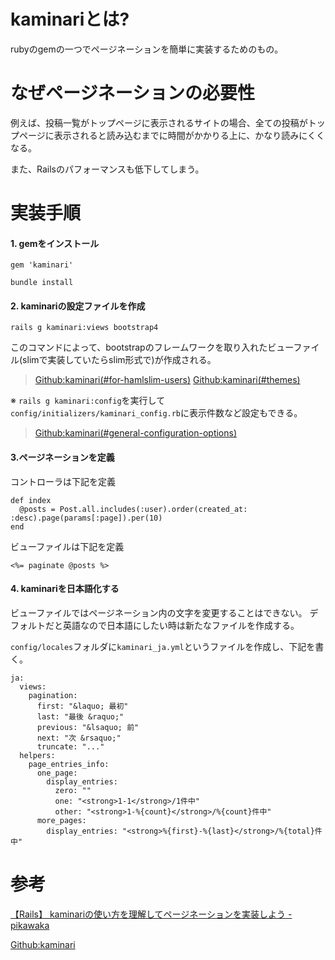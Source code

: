 # kaminariとは?

rubyのgemの一つでページネーションを簡単に実装するためのもの。

# なぜページネーションの必要性

例えば、投稿一覧がトップページに表示されるサイトの場合、全ての投稿がトップページに表示されると読み込むまでに時間がかかりる上に、かなり読みにくくなる。

また、Railsのパフォーマンスも低下してしまう。

# 実装手順

#### 1. gemをインストール

`gem 'kaminari'`

`bundle install`

#### 2. kaminariの設定ファイルを作成

`rails g kaminari:views bootstrap4`

このコマンドによって、bootstrapのフレームワークを取り入れたビューファイル(slimで実装していたらslim形式で)が作成される。

> [Github:kaminari(#for-hamlslim-users)](https://github.com/kaminari/kaminari#general-configuration-options)
> [Github:kaminari(#themes)](https://github.com/kaminari/kaminari#general-configuration-options)

※ `rails g kaminari:config`を実行して`config/initializers/kaminari_config.rb`に表示件数など設定もできる。

> [Github:kaminari(#general-configuration-options)](https://github.com/kaminari/kaminari#general-configuration-options)

#### 3.ページネーションを定義

コントローラは下記を定義
```
def index
  @posts = Post.all.includes(:user).order(created_at: :desc).page(params[:page]).per(10)
end
```
ビューファイルは下記を定義
```
<%= paginate @posts %>
```

#### 4. kaminariを日本語化する

ビューファイルではページネーション内の文字を変更することはできない。
デフォルトだと英語なので日本語にしたい時は新たなファイルを作成する。

`config/locales`フォルダに`kaminari_ja.yml`というファイルを作成し、下記を書く。

```
ja:
  views:
    pagination:
      first: "&laquo; 最初"
      last: "最後 &raquo;"
      previous: "&lsaquo; 前"
      next: "次 &rsaquo;"
      truncate: "..."
  helpers:
    page_entries_info:
      one_page:
        display_entries:
          zero: ""
          one: "<strong>1-1</strong>/1件中"
          other: "<strong>1-%{count}</strong>/%{count}件中"
      more_pages:
        display_entries: "<strong>%{first}-%{last}</strong>/%{total}件中"
```

# 参考

[【Rails】 kaminariの使い方を理解してページネーションを実装しよう - pikawaka](https://pikawaka.com/rails/kaminari)

[Github:kaminari](https://github.com/kaminari/kaminari)